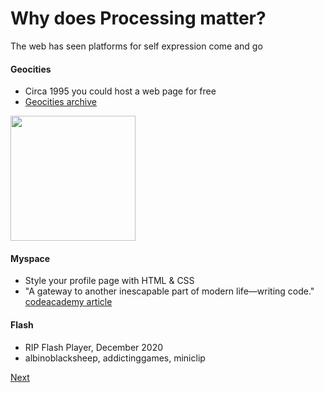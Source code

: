 # Why does Processing matter?

The web has seen platforms for self expression come and go

#### Geocities
- Circa 1995 you could host a web page for free
- [Geocities archive](https://geocities.restorativland.org/) 

<img src="https://cdn.mos.cms.futurecdn.net/ZsQmSHKYueHSDgJ4r3KHhk-970-80.gif" width="200" />


#### Myspace
- Style your profile page with HTML & CSS
- "A gateway to another inescapable part of modern life—writing code." [codeacademy article](https://news.codecademy.com/myspace-and-the-coding-legacy/)

#### Flash
- RIP Flash Player, December 2020
- albinoblacksheep, addictinggames, miniclip

[Next](https://jorgezapatero.github.io/processing-pres/slide-5)

